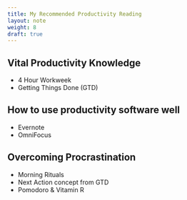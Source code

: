 ```yaml
---
title: My Recommended Productivity Reading
layout: note
weight: 8
draft: true
---
```


## Vital Productivity Knowledge

+  4 Hour Workweek
+ Getting Things Done (GTD)

## How to use productivity software well

+ Evernote
+ OmniFocus

## Overcoming Procrastination

+ Morning Rituals
+ Next Action concept from GTD
+ Pomodoro & Vitamin R
